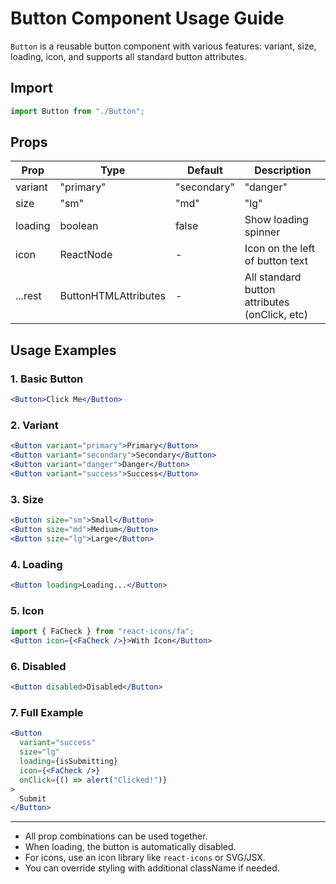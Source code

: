 # Button Component Usage Guide

`Button` is a reusable button component with various features: variant, size, loading, icon, and supports all standard button attributes.

## Import
```jsx
import Button from "./Button";
```

## Props
| Prop      | Type                                 | Default   | Description                                   |
|-----------|--------------------------------------|-----------|-----------------------------------------------|
| variant   | "primary" | "secondary" | "danger" | "success" | "primary" | Button color/style                            |
| size      | "sm" | "md" | "lg"                  | "md"      | Button size                                   |
| loading   | boolean                              | false     | Show loading spinner                          |
| icon      | ReactNode                            | -         | Icon on the left of button text               |
| ...rest   | ButtonHTMLAttributes<HTMLButtonElement> | -      | All standard button attributes (onClick, etc) |

## Usage Examples

### 1. Basic Button
```jsx
<Button>Click Me</Button>
```

### 2. Variant
```jsx
<Button variant="primary">Primary</Button>
<Button variant="secondary">Secondary</Button>
<Button variant="danger">Danger</Button>
<Button variant="success">Success</Button>
```

### 3. Size
```jsx
<Button size="sm">Small</Button>
<Button size="md">Medium</Button>
<Button size="lg">Large</Button>
```

### 4. Loading
```jsx
<Button loading>Loading...</Button>
```

### 5. Icon
```jsx
import { FaCheck } from "react-icons/fa";
<Button icon={<FaCheck />}>With Icon</Button>
```

### 6. Disabled
```jsx
<Button disabled>Disabled</Button>
```

### 7. Full Example
```jsx
<Button
  variant="success"
  size="lg"
  loading={isSubmitting}
  icon={<FaCheck />}
  onClick={() => alert("Clicked!")}
>
  Submit
</Button>
```

---

- All prop combinations can be used together.
- When loading, the button is automatically disabled.
- For icons, use an icon library like `react-icons` or SVG/JSX.
- You can override styling with additional className if needed.

